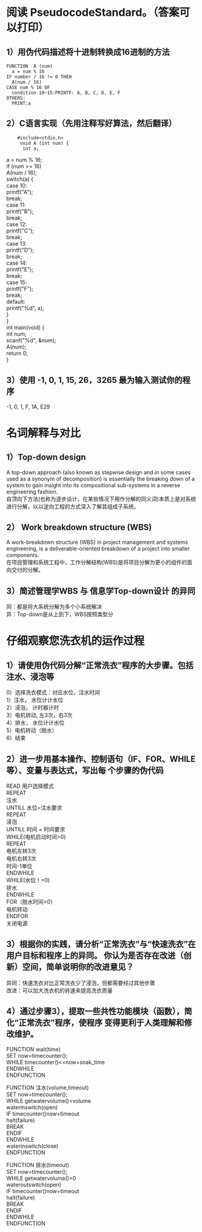 # 阅读 PseudocodeStandard。（答案可以打印） 
## 1）用伪代码描述将十进制转换成16进制的方法 
    FUNCTION  A (num)  
      a = num % 16     
    IF number / 16 != 0 THEN   
      A(num / 16)  
    CASE num % 16 OF   
      condition 10~15:PRINTF: A, B, C, D, E, F  
    OTHERS:   
      PRINT:a  

## 2）C语言实现（先用注释写好算法，然后翻译）  
        #include<stdio.h>  
         void A (int num) {  
          int a;  
  a = num % 16;  
  if (num >= 16)  
    A(num / 16);  
  switch(a) {  
    case 10:  
        printf("A");  
        break;  
    case 11:  
        printf("B");    
        break;  
    case 12:  
        printf("C");  
        break;  
    case 13:  
        printf("D");  
        break;  
    case 14:  
        printf("E");  
        break;  
    case 15:  
        printf("F");  
        break;  
    default:  
        printf("%d", a);  
  }   
}  
 int main(void) {  
  int num;  
  scanf("%d", &num);  
  A(num);  
  return 0;  
}  

## 3）使用 -1,  0,  1,  15,   26，3265 最为输入测试你的程序
-1, 0, 1, F, 1A, E29    

# 名词解释与对比 
## 1）Top-down design 
A top-down approach (also known as stepwise design and in some cases used as a synonym of decomposition) is essentially the breaking down of a system to gain insight into its compositional sub-systems in a reverse engineering fashion.  
自顶向下方法(也称为逐步设计，在某些情况下用作分解的同义词)本质上是对系统进行分解，以以逆向工程的方式深入了解其组成子系统。  

## 2） Work breakdown structure (WBS) 
A work-breakdown structure (WBS) in project management and systems engineering, is a deliverable-oriented breakdown of a project into smaller components.  
在项目管理和系统工程中，工作分解结构(WBS)是将项目分解为更小的组件的面向交付的分解。  

## 3）简述管理学WBS 与 信息学Top-down设计 的异同
同：都是将大系统分解为多个小系统解决   
异：Top-down是从上到下，WBS按照类型分  

# 仔细观察您洗衣机的运作过程
## 1）请使用伪代码分解“正常洗衣”程序的大步骤。包括注水、浸泡等 
0）选择洗衣模式：对应水位，注水时间   
1）注水， 水位计计水位   
2）浸泡， 计时器计时   
3）电机转动, 左3次，右3次   
4）排水， 水位计计水位   
5）电机转动（脱水）   
6）结束  

## 2）进一步用基本操作、控制语句（IF、FOR、WHILE等）、变量与表达式，写出每 个步骤的伪代码 
READ 用户选择模式  
REPEAT   
  注水  
UNTILL 水位=注水要求  
REPEAT   
  浸泡  
UNTILL 时间 = 时间要求  
WHILE(电机启动时间>0)  
REPEAT   
  电机左转3次  
  电机右转3次  
  时间-1单位  
ENDWHILE  
WHILE(水位！=0)  
排水  
ENDWHILE  
FOR（脱水时间>0）   
  电机转动  
ENDFOR  
关闭电源  

## 3）根据你的实践，请分析“正常洗衣”与“快速洗衣”在用户目标和程序上的异同。 你认为是否存在改进（创新）空间，简单说明你的改进意见？
异同：快速洗衣对比正常洗衣少了浸泡，但都需要经过其他步骤   
改进：可以加大洗衣机的转速来提高洗衣质量  

## 4）通过步骤3），提取一些共性功能模块（函数），简化“正常洗衣”程序，使程序 变得更利于人类理解和修改维护。
FUNCTION wait(time)  
  SET now=timecounter();  
  WHILE timecounter()<=now+soak_time  
  ENDWHILE  
ENDFUNCTION  
  
FUNCTION 注水(volume,timeout)  
  SET now=timecounter();  
  WHILE getwatervolume()<volume  
    waterinswitch(open)  
    IF timecounter()now+timeout  
      halt(failure)  
      BREAK  
    ENDIF  
  ENDWHILE  
  waterinswitch(close)  
ENDFUNCTION  
  
FUNCTION 排水(timeout)  
  SET now=timecounter();  
  WHILE getwatervolume()>0  
    wateroutswitch(open)  
    IF timecounter()now+timeout  
      halt(failure)  
      BREAK  
    ENDIF  
  ENDWHILE   
ENDFUNCTION  
